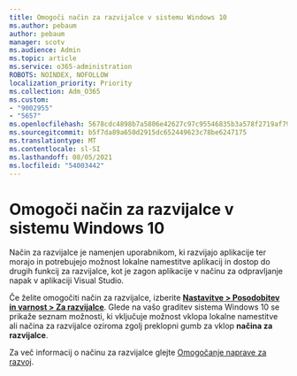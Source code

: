 ```yaml
---
title: Omogoči način za razvijalce v sistemu Windows 10
ms.author: pebaum
author: pebaum
manager: scotv
ms.audience: Admin
ms.topic: article
ms.service: o365-administration
ROBOTS: NOINDEX, NOFOLLOW
localization_priority: Priority
ms.collection: Adm_O365
ms.custom:
- "9002955"
- "5657"
ms.openlocfilehash: 5678cdc4898b7a5806e42627c97c95546835b3a578f2719af791da062ba0e2ac
ms.sourcegitcommit: b5f7da89a650d2915dc652449623c78be6247175
ms.translationtype: MT
ms.contentlocale: sl-SI
ms.lasthandoff: 08/05/2021
ms.locfileid: "54003442"
---
```

# <a name="enable-developer-mode-in-windows-10"></a>Omogoči način za razvijalce v sistemu Windows 10

Način za razvijalce je namenjen uporabnikom, ki razvijajo aplikacije ter morajo in potrebujejo možnost lokalne namestitve aplikacij in dostop do drugih funkcij za razvijalce, kot je zagon aplikacije v načinu za odpravljanje napak v aplikaciji Visual Studio.

Če želite omogočiti način za razvijalce, izberite **[Nastavitve > Posodobitev in varnost > Za razvijalce](ms-settings:developers?activationSource=GetHelp)**. Glede na vašo graditev sistema Windows 10 se prikaže seznam možnosti, ki vključuje možnost vklopa lokalne namestitve ali načina za razvijalce oziroma zgolj preklopni gumb za vklop **načina za razvijalce**.

Za več informacij o načinu za razvijalce glejte [Omogočanje naprave za razvoj](https://docs.microsoft.com/windows/uwp/get-started/enable-your-device-for-development).
